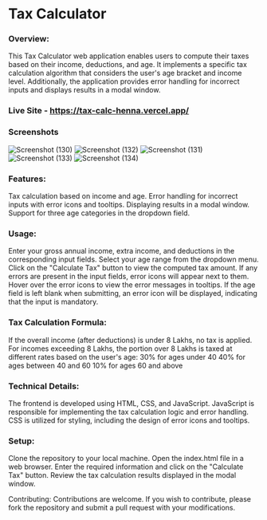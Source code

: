 # Tax Calculator 

### Overview:

This Tax Calculator web application enables users to compute their taxes based on their income, deductions, and age. It implements a specific tax calculation algorithm that considers the user's age bracket and income level. Additionally, the application provides error handling for incorrect inputs and displays results in a modal window.

### Live Site - https://tax-calc-henna.vercel.app/

### Screenshots
![Screenshot (130)](https://github.com/IshaGitHubProfile/Tax-Calculator/assets/143515190/892d5bfc-2628-41ab-b6d3-3eb38ced932e)
![Screenshot (132)](https://github.com/IshaGitHubProfile/Tax-Calculator/assets/143515190/48b96e1e-0a74-43e9-aa56-6bee3347b307)
![Screenshot (131)](https://github.com/IshaGitHubProfile/Tax-Calculator/assets/143515190/5ebb8171-48fc-446e-a85f-52118045dabd)
![Screenshot (133)](https://github.com/IshaGitHubProfile/Tax-Calculator/assets/143515190/6c17c41b-f405-4e8d-adf4-9b7df83865c5)
![Screenshot (134)](https://github.com/IshaGitHubProfile/Tax-Calculator/assets/143515190/d34fa06b-d892-425a-b2bc-c479cead7ee2)


### Features:

Tax calculation based on income and age.
Error handling for incorrect inputs with error icons and tooltips.
Displaying results in a modal window.
Support for three age categories in the dropdown field.

### Usage:

Enter your gross annual income, extra income, and deductions in the corresponding input fields.
Select your age range from the dropdown menu.
Click on the "Calculate Tax" button to view the computed tax amount.
If any errors are present in the input fields, error icons will appear next to them. Hover over the error icons to view the error messages in tooltips.
If the age field is left blank when submitting, an error icon will be displayed, indicating that the input is mandatory.

### Tax Calculation Formula:

If the overall income (after deductions) is under 8 Lakhs, no tax is applied.
For incomes exceeding 8 Lakhs, the portion over 8 Lakhs is taxed at different rates based on the user's age:
30% for ages under 40
40% for ages between 40 and 60
10% for ages 60 and above

### Technical Details:

The frontend is developed using HTML, CSS, and JavaScript.
JavaScript is responsible for implementing the tax calculation logic and error handling.
CSS is utilized for styling, including the design of error icons and tooltips.

### Setup:

Clone the repository to your local machine.
Open the index.html file in a web browser.
Enter the required information and click on the "Calculate Tax" button.
Review the tax calculation results displayed in the modal window.

Contributing:
Contributions are welcome. If you wish to contribute, please fork the repository and submit a pull request with your modifications.





